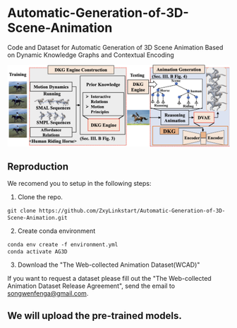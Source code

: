 # Automatic-Generation-of-3D-Scene-Animation
Code and Dataset for Automatic Generation of 3D Scene Animation Based on Dynamic Knowledge Graphs and Contextual Encoding

<div align="center">
  <img src="fig/overviews.png" width="900px" />
</div>

## Reproduction

We recomend you to setup in the following steps:

1. Clone the repo.
```
git clone https://github.com/ZxyLinkstart/Automatic-Generation-of-3D-Scene-Animation.git
```

2. Create conda environment
```
conda env create -f environment.yml
conda activate AG3D
```

3. Download the "The Web-collected Animation Dataset(WCAD)"

If you want to request a dataset please fill out the "The Web-collected Animation Dataset Release Agreement", send the email to songwenfenga@gmail.com.

## We will upload the pre-trained models.
